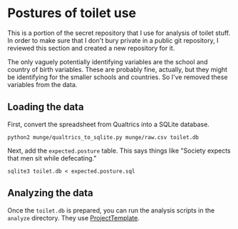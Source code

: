 Postures of toilet use
===

This is a portion of the secret repository that I use for analysis of
toilet stuff. In order to make sure that I don't bury private in a
public git repository, I reviewed this section and created a new
repository for it.

The only vaguely potentially identifying variables are the school and
country of birth variables. These are probably fine, actually, but they
might be identifying for the smaller schools and countries. So I've
removed these variables from the data.

## Loading the data
First, convert the spreadsheet from Qualtrics into a SQLite database.

    python2 munge/qualtrics_to_sqlite.py munge/raw.csv toilet.db

Next, add the `expected.posture` table. This says things like "Society expects
that men sit while defecating."

    sqlite3 toilet.db < expected.posture.sql

## Analyzing the data
Once the `toilet.db` is prepared, you can run the analysis scripts in the
`analyze` directory. They use [ProjectTemplate](http://projecttemplate.net).
